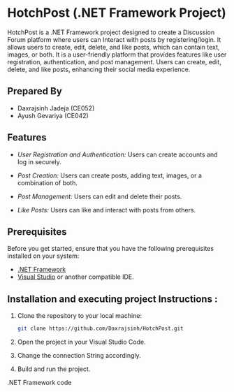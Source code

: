 # HotchPost (.NET Framework Project)

HotchPost is a .NET Framework project designed to create a Discussion Forum platform where users can Interact with posts by registering/login. It allows users to create, edit, delete, and like posts, which can contain text, images, or both.
It is a user-friendly platform that provides features like user registration, authentication, and post management. Users can create, edit, delete, and like posts, enhancing their social media experience.

## Prepared By

- Daxrajsinh Jadeja (CE052)
- Ayush Gevariya (CE042)

## Features

- *User Registration and Authentication:* Users can create accounts and log in securely.

- *Post Creation:* Users can create posts, adding text, images, or a combination of both.

- *Post Management:* Users can edit and delete their posts.

- *Like Posts:* Users can like and interact with posts from others.

## Prerequisites

Before you get started, ensure that you have the following prerequisites installed on your system:

- [.NET Framework](https://dotnet.microsoft.com/download)
- [Visual Studio](https://visualstudio.microsoft.com/) or another compatible IDE.

## Installation and executing project Instructions :

1. Clone the repository to your local machine:

   ```bash
   git clone https://github.com/Daxrajsinh/HotchPost.git
   
2. Open the project in your Visual Studio Code.
3. Change the connection String accordingly.
4. Build and run the project.


.NET Framework code
